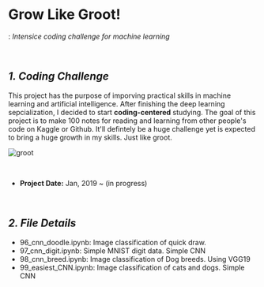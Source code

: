 # Grow Like Groot!
: *Intensice coding challenge for machine learning*

<br>

## ***1. Coding Challenge***
This project has the purpose of imporving practical skills in machine learning and artificial intelligence. After finishing the deep learning sepcialization, I decided to start **coding-centered** studying. The goal of this project is to make 100 notes for reading and learning from other people's code on Kaggle or Github. It'll defintely be a huge challenge yet is expected to bring a huge growth in my skills. Just like groot. 
<br>

![groot](https://media.giphy.com/media/F9hQLAVhWnL56/giphy.gif)

<br>

* **Project Date:** Jan, 2019 ~ (in progress)

<br>

## ***2. File Details***
- 96_cnn_doodle.ipynb: Image classification of quick draw.
- 97_cnn_digit.ipynb: Simple MNIST digit data. Simple CNN
- 98_cnn_breed.ipynb: Image classification of Dog breeds. Using VGG19  
- 99_easiest_CNN.ipynb: Image classification of cats and dogs. Simple CNN

<br>

